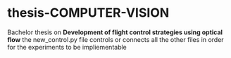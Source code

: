 # thesis-COMPUTER-VISION
Bachelor thesis on **Development of flight control strategies using optical flow**
the new_control.py file controls or connects all the other files in order for the experiments to be impliementable

